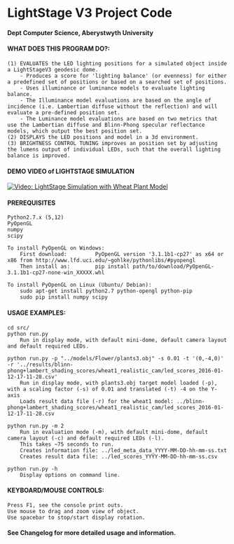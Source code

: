 # LightStage V3 Project Code
#### Dept Computer Science, Aberystwyth University


#### WHAT DOES THIS PROGRAM DO?:

    (1) EVALUATES the LED lighting positions for a simulated object inside a LightStageV3 geodesic dome.
        - Produces a score for 'lighting balance' (or evenness) for either a predefined set of positions or based on a searched set of positions.
        - Uses illuminance or luminance models to evaluate lighting balance.
        - The Illuminance model evaluations are based on the angle of incidence (i.e. Lambertian diffuse without the reflection) and will evaluate a pre-defined position set.
        - The Luminance model evaluations are based on two metrics that use the Lambertian diffuse and Blinn-Phong specular reflectance models, which output the best position set.
    (2) DISPLAYS the LED positions and model in a 3d environment.
    (3) BRIGHTNESS CONTROL TUNING improves an position set by adjusting the lumens output of individual LEDs, such that the overall lighting balance is improved.


#### DEMO VIDEO of LIGHTSTAGE SIMULATION
[![Video: LightStage Simulation with Wheat Plant Model](https://pmdscully.files.wordpress.com/2016/01/wheat1_intensity_score_663.png)](http://www.youtube.com/watch?v=Jdfgg7R9Vds)


#### PREREQUISITES
    Python2.7.x (5,12)
    PyOpenGL
    numpy
    scipy
    
    To install PyOpenGL on Windows:
        First download:         PyOpenGL version '3.1.1b1-cp27' as x64 or x86 from http://www.lfd.uci.edu/~gohlke/pythonlibs/#pyopengl
        Then install as:        pip install path/to/download/PyOpenGL-3.1.1b1-cp27-none-win_XXXXX.whl

    To install PyOpenGL on Linux (Ubuntu/ Debian):
        sudo apt-get install python2.7 python-opengl python-pip
        sudo pip install numpy scipy



#### USAGE EXAMPLES:
    cd src/
    python run.py
        Run in display mode, with default mini-dome, default camera layout and default required LEDs.

    python run.py -p "../models/Flower/plants3.obj" -s 0.01 -t '(0,-4,0)' -r '../results/blinn-phong+lambert_shading_scores/wheat1_realistic_cam/led_scores_2016-01-12-17-11-28.csv'
        Run in display mode, with plants3.obj target model loaded (-p), with a scaling factor (-s) of 0.01 and translated (-t) -4 on the Y-axis
        Loads result data file (-r) for the wheat1 model: ../blinn-phong+lambert_shading_scores/wheat1_realistic_cam/led_scores_2016-01-12-17-11-28.csv

    python run.py -m 2 
        Run in evaluation mode (-m), with default mini-dome, default camera layout (-c) and default required LEDs (-l).
        This takes ~75 seconds to run.
        Creates information file: ../led_meta_data_YYYY-MM-DD-hh-mm-ss.txt
        Creates result data file: ../led_scores_YYYY-MM-DD-hh-mm-ss.csv

    python run.py -h
        Display options on command line.



#### KEYBOARD/MOUSE CONTROLS:

    Press F1, see the console print outs.
    Use mouse to drag and zoom view of object.
    Use spacebar to stop/start display rotation.
    
    
#### See Changelog for more detailed usage and information.

